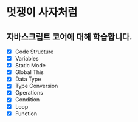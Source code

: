 # 멋쟁이 사자처럼
## 자바스크립트 코어에 대해 학습합니다.

- [x] Code Structure
- [x] Variables
- [x] Static Mode
- [x] Global This
- [x] Data Type
- [x] Type Conversion
- [x] Operations
- [x] Condition
- [x] Loop
- [x] Function